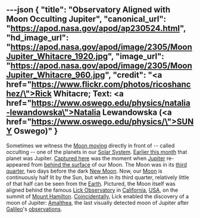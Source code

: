 ---json
{
  "title": "Observatory Aligned with Moon Occulting Jupiter",
  "canonical_url": "https://apod.nasa.gov/apod/ap230524.html",
  "hd_image_url": "https://apod.nasa.gov/apod/image/2305/MoonJupiter_Whitacre_1920.jpg",
  "image_url": "https://apod.nasa.gov/apod/image/2305/MoonJupiter_Whitacre_960.jpg",
  "credit": "<a href=\"https://www.flickr.com/photos/ricoshanchez/\">Rick Whitacre</a>; Text: <a href=\"https://www.oswego.edu/physics/natalia-lewandowska\">Natalia Lewandowska</a> (<a href=\"https://www.oswego.edu/physics/\">SUNY Oswego</a>)"
}
---

Sometimes we witness the [Moon moving](https://moon.nasa.gov/moon-in-motion/moon-phases/) directly in front of -- called occulting -- one of the planets in our [Solar System](https://solarsystem.nasa.gov/solar-system/our-solar-system/overview/). [Earlier this month](https://www.facebook.com/media/set/?set=a.228700059858579&type=3) that planet was Jupiter. [Captured here](https://www.flickr.com/photos/ricoshanchez/52905094949/in/pool-apods/) was the moment when [Jupiter](https://solarsystem.nasa.gov/planets/jupiter/overview/) re-appeared from [behind the surface](https://apod.nasa.gov/apod/ap220227.html) of our Moon. The Moon was in its [third quarter](https://solarsystem.nasa.gov/moons/earths-moon/lunar-phases-and-eclipses/), two days before the dark [New Moon](https://apod.nasa.gov/apod/ap220725.html). Now, our [Moon](https://en.wikipedia.org/wiki/Moon) is continuously half lit by the Sun, but when in its third quarter, relatively little of that half can be seen from the [Earth](https://en.wikipedia.org/wiki/Earth). Pictured, the Moon itself was aligned behind the famous [Lick Observatory](https://www.lickobservatory.org/) in [California](https://en.wikipedia.org/wiki/California), [USA](https://en.wikipedia.org/wiki/United_States), on the summit of [Mount Hamilton](https://youtu.be/fbU2OUEkasc). [Coincidentally](https://i.pinimg.com/originals/d6/dc/8b/d6dc8b1771b697ff2992982482911274.jpg), Lick enabled the discovery of a moon of Jupiter: [Amalthea](https://solarsystem.nasa.gov/moons/jupiter-moons/amalthea/in-depth/), the last visually detected moon of Jupiter after [Galileo](https://www.rmg.co.uk/stories/topics/what-did-galileo-discover)'s [observations](https://solarsystem.nasa.gov/news/307/galileos-observations-of-the-moon-jupiter-venus-and-the-sun/).
